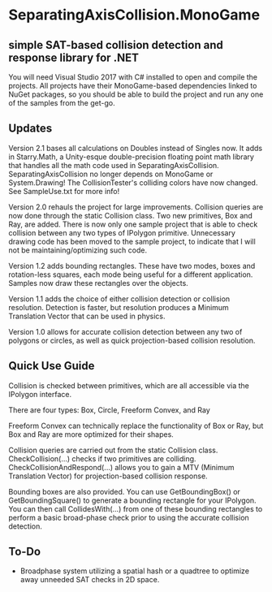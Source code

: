 # SeparatingAxisCollision.MonoGame
## simple SAT-based collision detection and response library for .NET

You will need Visual Studio 2017 with C# installed to open and compile the projects. All projects have their MonoGame-based dependencies linked to NuGet packages, so you should be able to build the project and run any one of the samples from the get-go.

## Updates

Version 2.1 bases all calculations on Doubles instead of Singles now. It adds in Starry.Math, a Unity-esque double-precision floating point math library that handles all the math code used in SeparatingAxisCollision. SeparatingAxisCollision no longer depends on MonoGame or System.Drawing! The CollisionTester's colliding colors have now changed. See SampleUse.txt for more info!

Version 2.0 rehauls the project for large improvements. Collision queries are now done through the static Collision class. Two new primitives, Box and Ray, are added. There is now only one sample project that is able to check collision between any two types of IPolygon primitive. Unnecessary drawing code has been moved to the sample project, to indicate that I will not be maintaining/optimizing such code.

Version 1.2 adds bounding rectangles. These have two modes, boxes and rotation-less squares, each mode being useful for a different application. Samples now draw these rectangles over the objects.

Version 1.1 adds the choice of either collision detection or collision resolution. Detection is faster, but resolution produces a Minimum Translation Vector that can be used in physics.

Version 1.0 allows for accurate collision detection between any two of polygons or circles, as well as quick projection-based collision resolution.

## Quick Use Guide

Collision is checked between primitives, which are all accessible via the IPolygon interface.

There are four types: Box, Circle, Freeform Convex, and Ray

Freeform Convex can technically replace the functionality of Box or Ray, but Box and Ray are more optimized for their shapes.

Collision queries are carried out from the static Collision class. CheckCollision(...) checks if two primitives are colliding. CheckCollisionAndRespond(...) allows you to gain a MTV (Minimum Translation Vector) for projection-based collision response.

Bounding boxes are also provided. You can use GetBoundingBox() or GetBoundingSquare() to generate a bounding rectangle for your IPolygon. You can then call CollidesWith(...) from one of these bounding rectangles to perform a basic broad-phase check prior to using the accurate collision detection.

## To-Do

- Broadphase system utilizing a spatial hash or a quadtree to optimize away unneeded SAT checks in 2D space.
